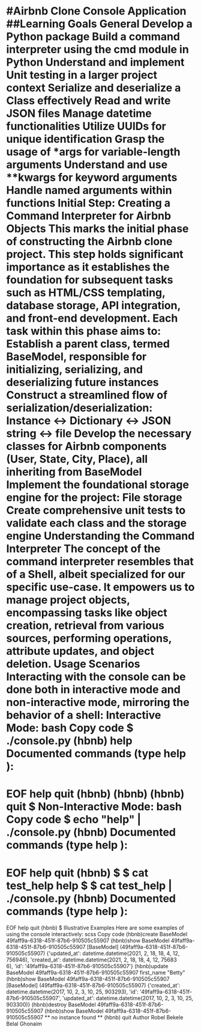 #Airbnb Clone Console Application
##Learning Goals
General
Develop a Python package
Build a command interpreter using the cmd module in Python
Understand and implement Unit testing in a larger project context
Serialize and deserialize a Class effectively
Read and write JSON files
Manage datetime functionalities
Utilize UUIDs for unique identification
Grasp the usage of *args for variable-length arguments
Understand and use **kwargs for keyword arguments
Handle named arguments within functions
Initial Step: Creating a Command Interpreter for Airbnb Objects
This marks the initial phase of constructing the Airbnb clone project. This step holds significant importance as it establishes the foundation for subsequent tasks such as HTML/CSS templating, database storage, API integration, and front-end development.
Each task within this phase aims to:
Establish a parent class, termed BaseModel, responsible for initializing, serializing, and deserializing future instances
Construct a streamlined flow of serialization/deserialization: Instance <-> Dictionary <-> JSON string <-> file
Develop the necessary classes for Airbnb components (User, State, City, Place), all inheriting from BaseModel
Implement the foundational storage engine for the project: File storage
Create comprehensive unit tests to validate each class and the storage engine
Understanding the Command Interpreter
The concept of the command interpreter resembles that of a Shell, albeit specialized for our specific use-case. It empowers us to manage project objects, encompassing tasks like object creation, retrieval from various sources, performing operations, attribute updates, and object deletion.
Usage Scenarios
Interacting with the console can be done both in interactive mode and non-interactive mode, mirroring the behavior of a shell:
Interactive Mode:
bash
Copy code
$ ./console.py
(hbnb) help
Documented commands (type help ):
========================================
EOF help quit
(hbnb)
(hbnb)
(hbnb) quit
$
Non-Interactive Mode:
bash
Copy code
$ echo "help" | ./console.py
(hbnb)
Documented commands (type help ):
========================================
EOF help quit
(hbnb)
$
$ cat test_help
help
$
$ cat test_help | ./console.py
(hbnb)
Documented commands (type help ):
========================================
EOF help quit
(hbnb)
$
Illustrative Examples
Here are some examples of using the console interactively:
scss
Copy code
(hbnb)create BaseModel
49faff9a-6318-451f-87b6-910505c55907
(hbnb)show BaseModel 49faff9a-6318-451f-87b6-910505c55907
[BaseModel] (49faff9a-6318-451f-87b6-910505c55907) {'updated_at': datetime.datetime(2021, 2, 18, 18, 4, 12, 756946), 'created_at': datetime.datetime(2021, 2, 18, 18, 4, 12, 75683\
6), 'id': '49faff9a-6318-451f-87b6-910505c55907'}
(hbnb)update BaseModel 49faff9a-6318-451f-87b6-910505c55907 first_name "Betty"
(hbnb)show BaseModel 49faff9a-6318-451f-87b6-910505c55907
[BaseModel] (49faff9a-6318-451f-87b6-910505c55907) {'created_at': datetime.datetime(2017, 10, 2, 3, 10, 25, 903293), 'id': '49faff9a-6318-451f-87b6-910505c55907', 'updated_at': datetime.datetime(2017, 10, 2, 3, 10, 25, 903300)}
(hbnb)destroy BaseModel 49faff9a-6318-451f-87b6-910505c55907
(hbnb)show BaseModel 49faff9a-6318-451f-87b6-910505c55907
** no instance found **
(hbnb) quit
Author
Robel Bekele
Belal Ghonaim
